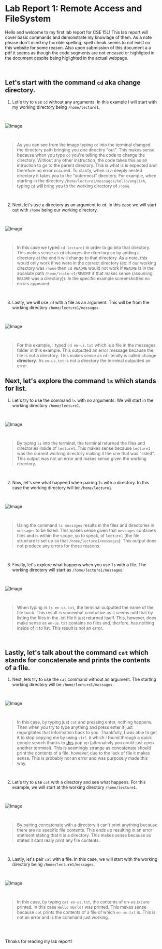 # **Lab Report 1: Remote Access and FileSystem**

Hello and welcome to my first lab report for CSE 15L! This lab report will cover basic commands and demonstrate my knowlage of them. 
As a note please don't mind my horrible spelling; spell cheak seems to not exist on this website for some reason. Also upon submission 
of this document a a pdf it seems as though the code segments are not encased or highligted in the document despite being higlighted in 
the actual webpage. 

<br>  

## Let's start with the command `cd` aka change directory.
1. Let's try to use `cd` without any arguments. In this example I will start with my working directory being `/home/lecture1`.
   
<br> 

![Image](cd1.png)

<br>

> As you can see from the image typing `cd` into the terminal changed the directory path bringing you one directiry "out". This makes
sense because when you type `cd` you're telling the code to change the directory. Without any other instruction, the code takes this as an
intruction to go to the parent directory. This is what is is expected and therefore no error occured. To clarify, when in a deeply nested
directory it takes you to the "outermost" directory. For example, when starting in the directory `/home/lecture1/messages/hello/english`,
typing `cd` will bring you to the working directory of `/home`. 

<br>  

2. Next, let's use a directory as an argument to `cd`. In this case we will start out with `/home` being our working directory.

<br>

![Image](cd2.png)

<br>

> In this case we typed `cd lecture1` in order to go into that directory. This makes sense as `cd` changes the directory so by adding a directory at the end
it will change to that directory. As a note, this would only work if we were in the correct directory (ex: if our working directory was `/home` then `cd README`
would not work if `README` is in the absalute path `/home/lecture1/README` if that makes sense (assuming `README` was a directory)). In the specific example screenshotted
no errors appeared.

<br>

3. Lastly, we will use `cd` with a file as an argument. This will be from the working directory `/home/lecture1/messages`.

<br>  

![Image](cd3.png)

<br>  

> For this example, I typed `cd en-us.txt` which is a file in the messages folder in this example. This outputted an error message because the file is not a directory.
This makes sense as `cd` literally is called change **directory**. As `en-us.txt` is not a directory the terminal outputted an error.

## Next, let's explore the command `ls` which stands for list.
1. Let's try to use the command `ls` with no arguments. We will start in the working directory `/home/lecture1`.

<br>

![Image](ls1.png)

<br>

> By typing `ls` into the terminal, the terminal returned the files and directories inside of `lecture1`. This makes sense because `lecture1` was the current working
directory making it the one that was "listed". This output was not an error and makes sense given the working directory. 

<br>

2. Now, let's see what happend when pairing `ls` with a directory. In this case the working directory will be `/home/lecture1`.

<br>

![Image](ls2.png)

<br>

> Using the command `ls messages` results in the files and directories in `messages` to be listed. This makes sense given that `messages` containes files and 
is within the scope, so to speak, of `lecture1` (the file structure is set up so that `/home/lecture1/messages`). This output does not produce any errors for those reasons. 

<br>

3. Finally, let's explore what happens when you use `ls` with a file. The working directory will start as `/home/lecture1/messages`.

<br>

![Image](ls3.png)

<br>

> When typing in `ls en-us.txt`, the terminal outputted the name of the file back. This result is somewhat unintuitive as it seems odd that by listing the files in
the .txt file it just returned itself. This, however, does make sense as `en-us.txt` contains no files and, therfore, has nothing inside of it to list. This result is not
an error. 

<br>

## Lastly, let's talk about the command `cat` which stands for concatenate and prints the contents of a file.
1. Next, lets try to use the `cat` command without an argument. The starting working directory will be `/home/lecture1/messages`.

<br>

![Image](cat1.png)

<br>

> In this case, by typing just `cat` and pressing enter, nothing happens. Then when you try to type anything and press enter it just regurgitates that
information back to you. Thankfully, I was able to get it to stop copying me by using `ctrl D` which I found through a quick google search thanks to [this](https://www.google.com/search?q=how+to+stop+cat+in+terminal+from+command+line&oq=how+to+stop+cat+in+terminal+from+co&gs_lcrp=EgZjaHJvbWUqBwgBECEYoAEyBggAEEUYOTIHCAEQIRigATIHCAIQIRigATIHCAMQIRigATIHCAQQIRigATIHCAUQIRirAjIHCAYQIRirAjIHCAcQIRifBdIBCTIwMzE3ajBqOagCALACAA&sourceid=chrome&ie=UTF-8)
pop up (alternativly you could just open another terminal). This is seemingly strange as concatenate should print the contents of a file, however, due to the lack of
file it makes sense. This is probably not an error and was purposely made this way.

<br>

2. Let's try to use `cat` with a directory and see what happens. For this example, we will start at the working directory `/home/lecture1`.
   
<br>

![Image](cat2.png)

<br>

> By pairing concatenate with a directory it can't print anything because there are no specific file contents. This ends up resulting in an error statment
stating that it is a directory. This makes sense because as stated it cant realy print any file contents.

<br>  

3. Lastly, let's pair `cat` with a file. In this case, we will start with the working directory being `/home/lecture1/messages`.
   
<br>

![Image](cat3.png)

<br>

> In this case, by typing `cat en-us.txt`, the contents of en-us.txt are printed. In this case `Hello World!` was printed. This makes sense because `cat` prints the
contents of a file of which `en-us.txt` is. This is not an error and is the command just working. 

<br>

<br>

Thnaks for reading my lab report!
